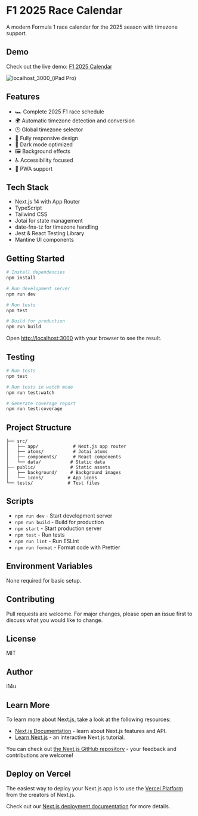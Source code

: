 # F1 2025 Race Calendar

A modern Formula 1 race calendar for the 2025 season with timezone support.

## Demo
Check out the live demo: [F1 2025 Calendar](https://f1-calendar-one.vercel.app/)

![localhost_3000_(iPad Pro)](https://github.com/user-attachments/assets/0f1652b7-2a79-4981-816c-34ae2f426dfb)


## Features
- 🏎️ Complete 2025 F1 race schedule
- 🌍 Automatic timezone detection and conversion
- 🕒 Global timezone selector
- 📱 Fully responsive design
- 🌙 Dark mode optimized
- 🖼️ Background effects
- ♿ Accessibility focused
- 📱 PWA support

## Tech Stack
- Next.js 14 with App Router
- TypeScript
- Tailwind CSS
- Jotai for state management
- date-fns-tz for timezone handling
- Jest & React Testing Library
- Mantine UI components

## Getting Started

```bash
# Install dependencies
npm install

# Run development server
npm run dev

# Run tests
npm test

# Build for production
npm run build
```

Open [http://localhost:3000](http://localhost:3000) with your browser to see the result.

## Testing

```bash
# Run tests
npm test

# Run tests in watch mode
npm run test:watch

# Generate coverage report
npm run test:coverage
```

## Project Structure
```
├── src/
│   ├── app/             # Next.js app router
│   ├── atoms/           # Jotai atoms
│   ├── components/      # React components
│   └── data/           # Static data
├── public/             # Static assets
│   ├── background/     # Background images
│   └── icons/         # App icons
└── tests/             # Test files
```

## Scripts
- `npm run dev` - Start development server
- `npm run build` - Build for production
- `npm start` - Start production server
- `npm test` - Run tests
- `npm run lint` - Run ESLint
- `npm run format` - Format code with Prettier

## Environment Variables
None required for basic setup.

## Contributing
Pull requests are welcome. For major changes, please open an issue first to discuss what you would like to change.

## License
MIT

## Author
i14u

## Learn More

To learn more about Next.js, take a look at the following resources:

- [Next.js Documentation](https://nextjs.org/docs) - learn about Next.js features and API.
- [Learn Next.js](https://nextjs.org/learn) - an interactive Next.js tutorial.

You can check out [the Next.js GitHub repository](https://github.com/vercel/next.js) - your feedback and contributions are welcome!

## Deploy on Vercel

The easiest way to deploy your Next.js app is to use the [Vercel Platform](https://vercel.com/new?utm_medium=default-template&filter=next.js&utm_source=create-next-app&utm_campaign=create-next-app-readme) from the creators of Next.js.

Check out our [Next.js deployment documentation](https://nextjs.org/docs/app/building-your-application/deploying) for more details.
